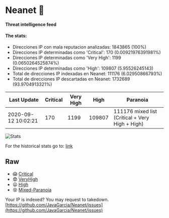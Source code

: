 # Neanet :hocho:
#### Threat intelligence feed
#### The stats:

- Direcciones IP con mala reputacion analizadas: 1843865 (100%)
- Direcciones IP determinadas como 'Critical':  170 (0.00921976391981%)
- Direcciones IP determinadas como 'Very High':  1199 (0.0650264525874%)
- Direcciones IP determinadas como 'High':  109807 (5.95526245143)
- Total de direcciones IP indexadas en Neanet:  111176 (6.02950866793%)
- Total de direcciones IP descartadas en Neanet:  1732689 (93.9704913321%)

| Last Update | Critical | Very High | High | Paranoia |
| --- | --- | --- | --- | --- |
| 2020-09-12 10:02:21 | 170 | 1199 | 109807 | 111176 mixed list (Critical + Very High + High)|

![Stats](https://docs.google.com/spreadsheets/d/e/2PACX-1vSnaNMIXVabIpDJjufMlzH7poXnshF3mgd8Is1g9ytUEzVsP5my4Trn8f-xkoLLQ38xpL3HtmUexLo6/pubchart?oid=501124687&format=image)

For the historical stats go to: [link](/stats.csv)
## Raw
- :scream: [Critical](https://raw.githubusercontent.com/JavaGarcia/Neanet/master/blacklists/neanet_critical.txt)
- :fearful: [VeryHigh](https://raw.githubusercontent.com/JavaGarcia/Neanet/master/blacklists/neanet_veryHigh.txtt)
- :frowning: [High](https://raw.githubusercontent.com/JavaGarcia/Neanet/master/blacklists/neanet_high.txt)
- :dizzy_face: [Mixed-Paranoia](https://raw.githubusercontent.com/JavaGarcia/Neanet/master/blacklists/neanet_all.txt)


Your IP is indexed? You may request to takedown. [https://github.com/JavaGarcia/Neanet/issues](https://github.com/JavaGarcia/Neanet/issues)



























































































































































































































































































































































































































































































































































































































































































































































